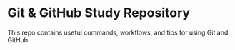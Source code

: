 # Git & GitHub Study Repository

This repo contains useful commands, workflows, and tips for using Git and GitHub.

